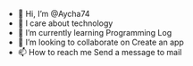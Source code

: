 - 👋 Hi, I’m @Aycha74
- 👀 I care about technology
- 🌱 I’m currently learning Programming Log
- 💞️ I’m looking to collaborate on Create an app
- 📫 How to reach me Send a message to mail

<!---
Aycha74/Aycha74 is a ✨ special ✨ repository because its `README.md` (this file) appears on your GitHub profile.
You can click the Preview link to take a look at your changes.
--->
